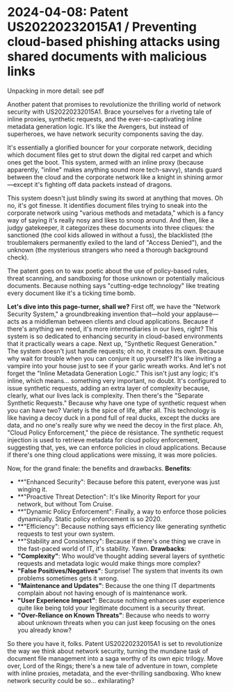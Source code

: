 # 2024-04-08: Patent US20220232015A1 / Preventing cloud-based phishing attacks using shared documents with malicious links

Unpacking in more detail: see pdf

Another patent that promises to revolutionize the thrilling world of network security with US20220232015A1. Brace yourselves for a riveting tale of inline proxies, synthetic requests, and the ever-so-captivating inline metadata generation logic. It's like the Avengers, but instead of superheroes, we have network security components saving the day. 

It's essentially a glorified bouncer for your corporate network, deciding which document files get to strut down the digital red carpet and which ones get the boot. This system, armed with an inline proxy (because apparently, "inline" makes anything sound more tech-savvy), stands guard between the cloud and the corporate network like a knight in shining armor—except it's fighting off data packets instead of dragons.

This system doesn't just blindly swing its sword at anything that moves. Oh no, it's got finesse. It identifies document files trying to sneak into the corporate network using "various methods and metadata," which is a fancy way of saying it's really nosy and likes to snoop around. And then, like a judgy gatekeeper, it categorizes these documents into three cliques: the sanctioned (the cool kids allowed in without a fuss), the blacklisted (the troublemakers permanently exiled to the land of "Access Denied"), and the unknown (the mysterious strangers who need a thorough background check).

The patent goes on to wax poetic about the use of policy-based rules, threat scanning, and sandboxing for those unknown or potentially malicious documents. Because nothing says "cutting-edge technology" like treating every document like it's a ticking time bomb.

**Let's dive into this page-turner, shall we?**
First off, we have the "Network Security System," a groundbreaking invention that—hold your applause—acts as a middleman between clients and cloud applications. Because if there's anything we need, it's more intermediaries in our lives, right? This system is so dedicated to enhancing security in cloud-based environments that it practically wears a cape.
Next up, "Synthetic Request Generation." The system doesn't just handle requests; oh no, it creates its own. Because why wait for trouble when you can conjure it up yourself? It's like inviting a vampire into your house just to see if your garlic wreath works.
And let's not forget the "Inline Metadata Generation Logic." This isn't just any logic; it's inline, which means... something very important, no doubt. It's configured to issue synthetic requests, adding an extra layer of complexity because, clearly, what our lives lack is complexity.
Then there's the "Separate Synthetic Requests." Because why have one type of synthetic request when you can have two? Variety is the spice of life, after all. This technology is like having a decoy duck in a pond full of real ducks, except the ducks are data, and no one's really sure why we need the decoy in the first place.
Ah, "Cloud Policy Enforcement," the pièce de résistance. The synthetic request injection is used to retrieve metadata for cloud policy enforcement, suggesting that, yes, we can enforce policies in cloud applications. Because if there's one thing cloud applications were missing, it was more policies.

Now, for the grand finale: the benefits and drawbacks.
**Benefits**:
 * **"Enhanced Security": Because before this patent, everyone was just winging it.
 * **"Proactive Threat Detection": It's like Minority Report for your network, but without Tom Cruise.
 * **"Dynamic Policy Enforcement": Finally, a way to enforce those policies dynamically. Static policy enforcement is so 2020.
 * **"Efficiency": Because nothing says efficiency like generating synthetic requests to test your own system.
 * **"Stability and Consistency": Because if there's one thing we crave in the fast-paced world of IT, it's stability. Yawn.
**Drawbacks**:
 * **"Complexity"**: Who would've thought adding several layers of synthetic requests and metadata logic would make things more complex?
 * **"False Positives/Negatives"**: Surprise! The system that invents its own problems sometimes gets it wrong.
 * **"Maintenance and Updates"**: Because the one thing IT departments complain about not having enough of is maintenance work.
 * **"User Experience Impact"**: Because nothing enhances user experience quite like being told your legitimate document is a security threat.
 * **"Over-Reliance on Known Threats"**: Because who needs to worry about unknown threats when you can just keep focusing on the ones you already know?

So there you have it, folks. Patent US20220232015A1 is set to revolutionize the way we think about network security, turning the mundane task of document file management into a saga worthy of its own epic trilogy. Move over, Lord of the Rings; there's a new tale of adventure in town, complete with inline proxies, metadata, and the ever-thrilling sandboxing. Who knew network security could be so... exhilarating?
